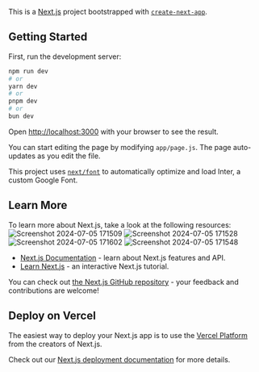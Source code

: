 This is a [Next.js](https://nextjs.org/) project bootstrapped with [`create-next-app`](https://github.com/vercel/next.js/tree/canary/packages/create-next-app).

## Getting Started

First, run the development server:

```bash
npm run dev
# or
yarn dev
# or
pnpm dev
# or
bun dev
```

Open [http://localhost:3000](http://localhost:3000) with your browser to see the result.

You can start editing the page by modifying `app/page.js`. The page auto-updates as you edit the file.

This project uses [`next/font`](https://nextjs.org/docs/basic-features/font-optimization) to automatically optimize and load Inter, a custom Google Font.

## Learn More

To learn more about Next.js, take a look at the following resources:
![Screenshot 2024-07-05 171509](https://github.com/imdadulla-khan/better_prompt/assets/128115396/5fe48f65-9114-4ba2-b357-9cb24c0ba7d3)
![Screenshot 2024-07-05 171528](https://github.com/imdadulla-khan/better_prompt/assets/128115396/8370f6b4-eba3-4587-a3a7-3ef07efaaffa)
![Screenshot 2024-07-05 171602](https://github.com/imdadulla-khan/better_prompt/assets/128115396/cda90bfb-d7e5-4caa-8ebe-6f2e049656cc)
![Screenshot 2024-07-05 171548](https://github.com/imdadulla-khan/better_prompt/assets/128115396/52f4d042-d9c4-49ee-aaf2-a3966d85695b)


- [Next.js Documentation](https://nextjs.org/docs) - learn about Next.js features and API.
- [Learn Next.js](https://nextjs.org/learn) - an interactive Next.js tutorial.

You can check out [the Next.js GitHub repository](https://github.com/vercel/next.js/) - your feedback and contributions are welcome!

## Deploy on Vercel

The easiest way to deploy your Next.js app is to use the [Vercel Platform](https://vercel.com/new?utm_medium=default-template&filter=next.js&utm_source=create-next-app&utm_campaign=create-next-app-readme) from the creators of Next.js.

Check out our [Next.js deployment documentation](https://nextjs.org/docs/deployment) for more details.
